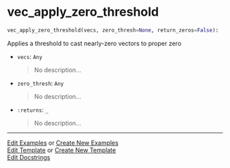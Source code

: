 # <a id="McUtils.Numputils.VectorOps.vec_apply_zero_threshold">vec_apply_zero_threshold</a>

```python
vec_apply_zero_threshold(vecs, zero_thresh=None, return_zeros=False): 
```
Applies a threshold to cast nearly-zero vectors to proper zero
- `vecs`: `Any`
    >No description...
- `zero_thresh`: `Any`
    >No description...
- `:returns`: `_`
    >No description... 




___

[Edit Examples](https://github.com/McCoyGroup/McUtils/edit/edit/ci/examples/McUtils/Numputils/VectorOps/vec_apply_zero_threshold.md) or 
[Create New Examples](https://github.com/McCoyGroup/McUtils/new/edit/?filename=ci/examples/McUtils/Numputils/VectorOps/vec_apply_zero_threshold.md) <br/>
[Edit Template](https://github.com/McCoyGroup/McUtils/edit/edit/ci/docs/McUtils/Numputils/VectorOps/vec_apply_zero_threshold.md) or 
[Create New Template](https://github.com/McCoyGroup/McUtils/new/edit/?filename=ci/docs/templates/McUtils/Numputils/VectorOps/vec_apply_zero_threshold.md) <br/>
[Edit Docstrings](https://github.com/McCoyGroup/McUtils/edit/edit/McUtils/Numputils/VectorOps.py?message=Update%20Docs)